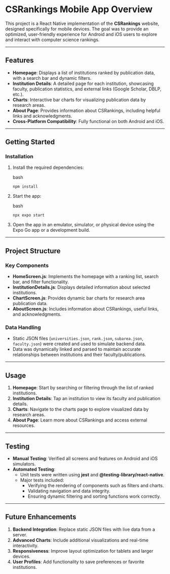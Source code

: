 CSRankings Mobile App Overview
==============================

This project is a React Native implementation of the **CSRankings** website, designed specifically for mobile devices. The goal was to provide an optimized, user-friendly experience for Android and iOS users to explore and interact with computer science rankings.

* * * * *

Features
--------

-   **Homepage**: Displays a list of institutions ranked by publication data, with a search bar and dynamic filters.
-   **Institution Details**: A detailed page for each institution, showcasing faculty, publication statistics, and external links (Google Scholar, DBLP, etc.).
-   **Charts**: Interactive bar charts for visualizing publication data by research areas.
-   **About Page**: Provides information about CSRankings, including helpful links and acknowledgments.
-   **Cross-Platform Compatibility**: Fully functional on both Android and iOS.

* * * * *

Getting Started
---------------

### Installation

1.  Install the required dependencies:

    bash

    `npm install`

2.  Start the app:

    bash

    `npx expo start`

3.  Open the app in an emulator, simulator, or physical device using the Expo Go app or a development build.

* * * * *

Project Structure
-----------------

### Key Components

-   **HomeScreen.js**: Implements the homepage with a ranking list, search bar, and filter functionality.
-   **InstitutionDetails.js**: Displays detailed information about selected institutions.
-   **ChartScreen.js**: Provides dynamic bar charts for research area publication data.
-   **AboutScreen.js**: Includes information about CSRankings, useful links, and acknowledgments.

### Data Handling

-   Static JSON files (`universities.json`, `rank.json`, `subarea.json`, `faculty.json`) were created and used to simulate backend data.
-   Data was dynamically linked and parsed to maintain accurate relationships between institutions and their faculty/publications.

* * * * *

Usage
-----

1.  **Homepage**: Start by searching or filtering through the list of ranked institutions.
2.  **Institution Details**: Tap an institution to view its faculty and publication details.
3.  **Charts**: Navigate to the charts page to explore visualized data by research areas.
4.  **About Page**: Learn more about CSRankings and access external resources.

* * * * *

Testing
-------

-   **Manual Testing**: Verified all screens and features on Android and iOS simulators.
-   **Automated Testing**:
    -   Unit tests were written using **jest** and **@testing-library/react-native**.
    -   Major tests included:
        -   Verifying the rendering of components such as filters and charts.
        -   Validating navigation and data integrity.
        -   Ensuring dynamic filtering and sorting functions work correctly.

* * * * *

Future Enhancements
-------------------

1.  **Backend Integration**: Replace static JSON files with live data from a server.
2.  **Advanced Charts**: Include additional visualizations and real-time interactivity.
3.  **Responsiveness**: Improve layout optimization for tablets and larger devices.
4.  **User Profiles**: Add functionality to save preferences or favorite institutions.